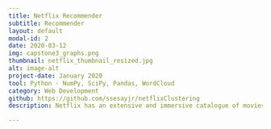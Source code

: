 ```yaml
---
title: Netflix Recommender
subtitle: Recommender
layout: default
modal-id: 2
date: 2020-03-12
img: capstone3_graphs.png
thumbnail: netflix_thumbnail_resized.jpg
alt: image-alt
project-date: January 2020
tool: Python - NumPy, SciPy, Pandas, WordCloud 
category: Web Development
github: https://github.com/ssesayjr/netflixClustering
description: Netflix has an extensive and immersive catalogue of movies, tvs series, and documentaries that span various categories. Filtering through the extensive catalogue of material requires a keen understanding of the data. This project takes the library of data and leverages clustering techniques to address how movies are recommended to users based on historical movie choices.

---
```

